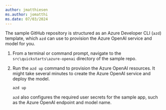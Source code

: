 ```yaml
---
author: jmatthiesen
ms.author: jomatthi
ms.date: 07/03/2024
---
```


The sample GitHub repository is structured as an Azure Developer CLI (`azd`) template, which `azd` can use to provision the Azure OpenAI service and model for you.

1. From a terminal or command prompt, navigate to the `src\quickstarts\azure-openai` directory of the sample repo.
1. Run the `azd up` command to provision the Azure OpenAI resources. It might take several minutes to create the Azure OpenAI service and deploy the model.

   ```azdeveloper
   azd up
   ```

   `azd` also configures the required user secrets for the sample app, such as the Azure OpenAI endpoint and model name.

